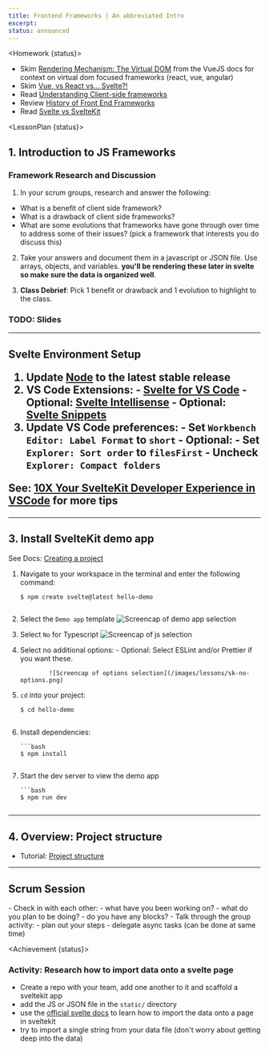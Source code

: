 ```yaml
---
title: Frontend Frameworks | An abbreviated Intro
excerpt:
status: announced
---
```


<script>
	import Homework from "$lib/components/Homework.svelte";
	import LessonPlan from "$lib/components/LessonPlan.svelte";
	import Achievement from "$lib/components/Achievement.svelte";
</script>

<Homework {status}>

- Skim [Rendering Mechanism: The Virtual DOM](https://vuejs.org/guide/extras/rendering-mechanism.html) from the VueJS docs for context on virtual dom focused frameworks (react, vue, angular)
- Skim [Vue, vs React vs... Svelte?!](https://medium.com/@faulknerproject/vue-vs-react-vs-svelte-5f93d70d2618)
- Read [Understanding Client-side frameworks](https://developer.mozilla.org/en-US/docs/Learn/Tools_and_testing/Client-side_JavaScript_frameworks)
- Review [History of Front End Frameworks](https://www.twicpics.com/blog/front-end-javascript-frameworks-history-and-benefits)
- Read [Svelte vs SvelteKit](https://www.okupter.com/blog/svelte-vs-sveltekit-the-difference)

</Homework>

<LessonPlan {status}>

<h2 id="framework-intro">1. Introduction to JS Frameworks</h2>

### Framework Research and Discussion

1. In your scrum groups, research and answer the following:

- What is a benefit of client side framework?
- What is a drawback of client side frameworks?
- What are some evolutions that frameworks have gone through over time to address some of their issues? (pick a framework that interests you do discuss this)

2. Take your answers and document them in a javascript or JSON file. Use arrays, objects, and variables. **you'll be rendering these later in svelte so make sure the data is organized well**.

3. **Class Debrief**: Pick 1 benefit or drawback and 1 evolution to highlight to the class.

### TODO: Slides

---

<h2 id="svelte-environment">Svelte Environment Setup</>

1. Update [Node](https://nodejs.org/en/) to the latest stable release
2. VS Code Extensions: - [Svelte for VS Code](https://marketplace.visualstudio.com/items?itemName=svelte.svelte-vscode) - Optional: [Svelte Intellisense](https://marketplace.visualstudio.com/items?itemName=ardenivanov.svelte-intellisense) - Optional: [Svelte Snippets](https://marketplace.visualstudio.com/items?itemName=fivethree.vscode-svelte-snippets)
3. Update VS Code preferences: - Set `Workbench Editor: Label Format` to `short` - Optional: - Set `Explorer: Sort order` to `filesFirst` - Uncheck `Explorer: Compact folders`

See: [10X Your SvelteKit Developer Experience in VSCode](https://www.youtube.com/watch?v=13v50nLh67Q) for more tips

---

<h2 id="install-sveltekit">3. Install SvelteKit demo app</h2>

See Docs: [Creating a project](https://kit.svelte.dev/docs/creating-a-project)

1.  Navigate to your workspace in the terminal and enter the following command:

    ```bash
    $ npm create svelte@latest hello-demo
    ```

    ```

    ```

2.  Select the `Demo app` template
    ![Screencap of demo app selection](/images/lessons/sk-demo-app.png)
3.  Select `No` for Typescript
    ![Screencap of js selection](/images/lessons/sk-js.png)
4.  Select no additional options: - Optional: Select ESLint and/or Prettier if you want these.

        		![Screencap of options selection](/images/lessons/sk-no-options.png)

5.  `cd` into your project:

    ```bash
    $ cd hello-demo

    ```

    ```

    ```

6.  Install dependencies:

        ```bash
        $ npm install

    ```

    ```

7.  Start the dev server to view the demo app

        ```bash
        $ npm run dev

    ```

    ```

---

<h2 id="project-overview">4. Overview: Project structure</h2>

- Tutorial: [Project structure](https://learn.svelte.dev/tutorial/project-structure)

---

<h2 id="scrum-meeting">Scrum Session</h2>
- Check in with each other:
    - what have you been working on?
    - what do you plan to be doing?
    - do you have any blocks?
- Talk through the group activity:
    - plan out your steps
    - delegate async tasks (can be done at same time)

</LessonPlan>

<Achievement {status}>

### Activity: Research how to import data onto a svelte page

- Create a repo with your team, add one another to it and scaffold a sveltekit app
- add the JS or JSON file in the `static/` directory
- use the [official svelte docs](https://learn.svelte.dev/tutorial/welcome-to-svelte) to learn how to import the data onto a page in sveltekit
- try to import a single string from your data file (don't worry about getting deep into the data)

</Achievement>

